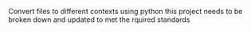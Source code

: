 Convert files to different contexts using python
this project needs to be broken down and updated to met the rquired standards 

